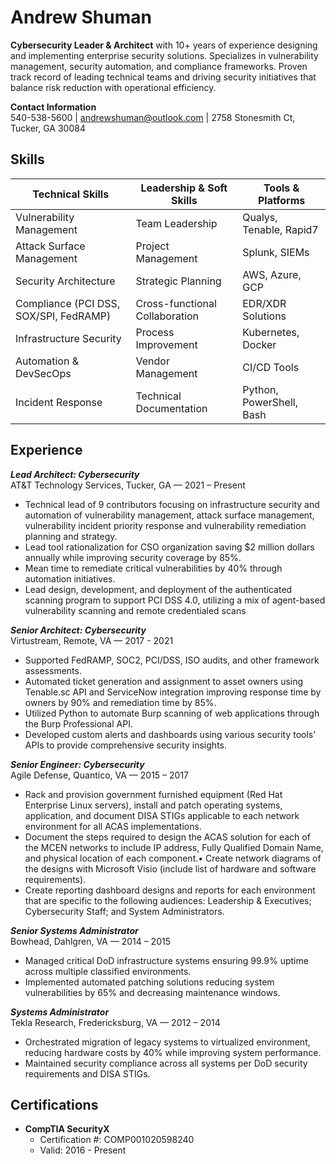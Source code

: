 # Andrew Shuman

**Cybersecurity Leader & Architect** with 10+ years of experience designing and implementing enterprise security solutions. Specializes in vulnerability management, security automation, and compliance frameworks. Proven track record of leading technical teams and driving security initiatives that balance risk reduction with operational efficiency.

**Contact Information**  
540-538-5600 | andrewshuman@outlook.com | 2758 Stonesmith Ct, Tucker, GA 30084

## Skills

| Technical Skills                   | Leadership & Soft Skills    | Tools & Platforms                      |
|-----------------------------------|-----------------------------|---------------------------------------|
| Vulnerability Management          | Team Leadership             | Qualys, Tenable, Rapid7               |
| Attack Surface Management         | Project Management          | Splunk, SIEMs                         |
| Security Architecture             | Strategic Planning          | AWS, Azure, GCP                       |
| Compliance (PCI DSS, SOX/SPI, FedRAMP)        | Cross-functional Collaboration | EDR/XDR Solutions                  |
| Infrastructure Security           | Process Improvement         | Kubernetes, Docker                    |
| Automation & DevSecOps            | Vendor Management           | CI/CD Tools                           |
| Incident Response                 | Technical Documentation     | Python, PowerShell, Bash              |

## Experience

***Lead Architect: Cybersecurity***  
AT&T Technology Services, Tucker, GA — 2021 – Present
- Technical lead of 9 contributors focusing on infrastructure security and automation of vulnerability management, attack surface management, vulnerability incident priority response and vulnerability remediation planning and strategy.
- Lead tool rationalization for CSO organization saving $2 million dollars annually while improving security coverage by 85%.
- Mean time to remediate critical vulnerabilities by 40% through automation initiatives.
- Lead design, development, and deployment of the authenticated scanning program to support PCI DSS 4.0, utilizing a mix of agent-based vulnerability scanning and remote credentialed scans

***Senior Architect: Cybersecurity***  
Virtustream, Remote, VA — 2017 - 2021
- Supported FedRAMP, SOC2, PCI/DSS, ISO audits, and other framework assessments.
- Automated ticket generation and assignment to asset owners using Tenable.sc API and ServiceNow integration improving response time by owners by 90% and remediation time by 85%.
- Utilized Python to automate Burp scanning of web applications through the Burp Professional API.
- Developed custom alerts and dashboards using various security tools' APIs to provide comprehensive security insights.

***Senior Engineer: Cybersecurity***  
Agile Defense, Quantico, VA — 2015 – 2017
- Rack and provision government furnished equipment (Red Hat Enterprise Linux servers), install and patch operating systems, application, and document DISA STIGs applicable to each network environment for all ACAS implementations.
- Document the steps required to design the ACAS solution for each of the MCEN networks to include IP address, Fully Qualified Domain Name, and physical location of each component.• Create network diagrams of the designs with Microsoft Visio (include list of hardware and software requirements).
- Create reporting dashboard designs and reports for each environment that are specific to the following audiences: Leadership & Executives; Cybersecurity Staff; and System Administrators.

***Senior Systems Administrator***  
Bowhead, Dahlgren, VA — 2014 – 2015
- Managed critical DoD infrastructure systems ensuring 99.9% uptime across multiple classified environments.
- Implemented automated patching solutions reducing system vulnerabilities by 65% and decreasing maintenance windows.

***Systems Administrator***  
Tekla Research, Fredericksburg, VA — 2012 – 2014
- Orchestrated migration of legacy systems to virtualized environment, reducing hardware costs by 40% while improving system performance.
- Maintained security compliance across all systems per DoD security requirements and DISA STIGs.

## Certifications
- **CompTIA SecurityX**
  - Certification #: COMP001020598240
  - Valid: 2016 - Present
